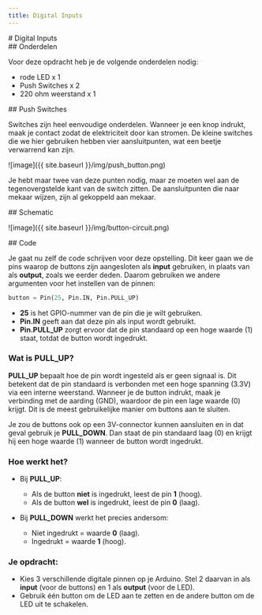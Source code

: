 ```yaml
---
title: Digital Inputs
---
```


<div class="header1" id="top" markdown = "1"># Digital Inputs
</div>

<div class="header2" markdown = "1">## Onderdelen
</div>

Voor deze opdracht heb je de volgende onderdelen nodig:

- rode LED x 1
- Push Switches x 2
- 220 ohm weerstand x 1

<div class="header2" markdown = "1">## Push Switches
</div>

Switches zijn heel eenvoudige onderdelen. Wanneer je een knop indrukt, maak je contact zodat de elektriciteit door kan stromen. De kleine switches die we hier gebruiken hebben vier aansluitpunten, wat een beetje verwarrend kan zijn.

![image]({{ site.baseurl }}/img/push_button.png)

Je hebt maar twee van deze punten nodig, maar ze moeten wel aan de tegenovergstelde kant van de switch zitten. De aansluitpunten die naar mekaar wijzen, zijn al gekoppeld aan mekaar.

<div class="header2" markdown = "1">## Schematic
</div>

![image]({{ site.baseurl }}/img/button-circuit.png)

<div class="header2" markdown = "1">## Code
</div>


Je gaat nu zelf de code schrijven voor deze opstelling. Dit keer gaan we de pins waarop de buttons zijn aangesloten als **input** gebruiken, in plaats van als **output**, zoals we eerder deden. Daarom gebruiken we andere argumenten voor het instellen van de pinnen:

```python
button = Pin(25, Pin.IN, Pin.PULL_UP)
```

- **25** is het GPIO-nummer van de pin die je wilt gebruiken.
- **Pin.IN** geeft aan dat deze pin als input wordt gebruikt.
- **Pin.PULL_UP** zorgt ervoor dat de pin standaard op een hoge waarde (1) staat, totdat de button wordt ingedrukt.

### Wat is PULL_UP?

**PULL_UP** bepaalt hoe de pin wordt ingesteld als er geen signaal is. Dit betekent dat de pin standaard is verbonden met een hoge spanning (3.3V) via een interne weerstand. Wanneer je de button indrukt, maak je verbinding met de aarding (GND), waardoor de pin een lage waarde (0) krijgt. Dit is de meest gebruikelijke manier om buttons aan te sluiten.

Je zou de buttons ook op een 3V-connector kunnen aansluiten en in dat geval gebruik je **PULL_DOWN**. Dan staat de pin standaard laag (0) en krijgt hij een hoge waarde (1) wanneer de button wordt ingedrukt.

### Hoe werkt het?

- Bij **PULL_UP**:
  - Als de button **niet** is ingedrukt, leest de pin **1** (hoog).
  - Als de button **wel** is ingedrukt, leest de pin **0** (laag).
  
- Bij **PULL_DOWN** werkt het precies andersom:
  - Niet ingedrukt = waarde **0** (laag).
  - Ingedrukt = waarde **1** (hoog).

### Je opdracht:

- Kies 3 verschillende digitale pinnen op je Arduino. Stel 2 daarvan in als **input** (voor de buttons) en 1 als **output** (voor de LED).
- Gebruik één button om de LED aan te zetten en de andere button om de LED uit te schakelen.

